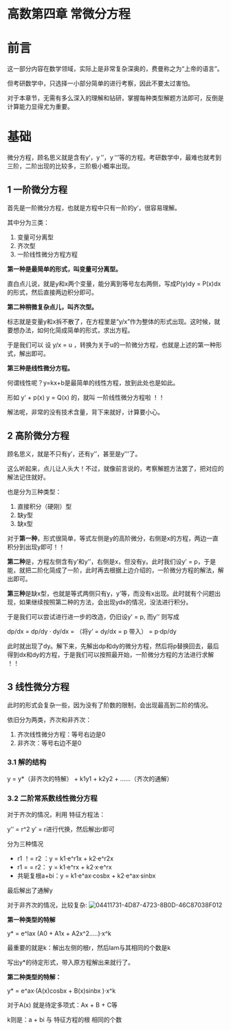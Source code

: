 # 高数第四章 常微分方程

# 前言

这一部分内容在数学领域，实际上是非常复杂深奥的，费曼称之为“上帝的语言”。

但考研数学中，只选择一小部分简单的进行考察，因此不要太过害怕。

对于本章节，无需有多么深入的理解和钻研，掌握每种类型解题方法即可，反倒是计算能力显得尤为重要。

# 基础

微分方程，顾名思义就是含有y‘，y ’’，y ’‘’等的方程。考研数学中，最难也就考到三阶，二阶出现的比较多，三阶极小概率出现。

## 1 一阶微分方程

首先是一阶微分方程，也就是方程中只有一阶的y‘，很容易理解。

其中分为三类：

1. 变量可分离型
2. 齐次型
3. 一阶线性微分方程方程

**第一种是最简单的形式，叫变量可分离型。**

直白点儿说，就是y和x两个变量，能分离到等号左右两侧，写成P(y)dy = P(x)dx的形式，然后直接两边积分即可。

**第二种稍微复杂点儿，叫齐次型。**

标志就是变量y和x拆不散了，在方程里是“y/x”作为整体的形式出现。这时候，就要想办法，如何化简成简单的形式，求出方程。

于是我们可以 设 y/x = u ，转换为关于u的一阶微分方程，也就是上述的第一种形式，解出即可。

**第三种是线性微分方程。**

何谓线性呢？y=kx+b是最简单的线性方程，放到此处也是如此。

形如 y‘ + p(x) y = Q(x) 的，就叫 一阶线性微分方程啦 ！！

解法呢，非常的没有技术含量，背下来就好，计算要小心。



## 2 高阶微分方程

顾名思义，就是不只有y’，还有y’’，甚至是y’’’了。

这么听起来，点儿让人头大！不过，就像前言说的，考察解题方法罢了，把对应的解法记住就好。

也是分为三种类型：

1. 直接积分（硬刚）型
2. 缺y型
3. 缺x型

对于**第一种**，形式很简单，等式左侧是y的高阶微分，右侧是x的方程，两边一直积分到出现y即可！！

**第二种**是，方程左侧含有y’和y’’，右侧是x，但没有y。此时我们设y’ = p，于是能，就把二阶化简成了一阶，此时再去根据上边介绍的，一阶微分方程的解法，解出即可。

**第三种**是缺x型，也就是等式两侧只有y，y’等，而没有x出现。此时就有个问题出现，如果继续按照第二种的方法，会出现ydx的情况，没法进行积分。

于是我们可以尝试进行进一步的改造，仍旧设y’ = p, 而y’’ 则写成

dp/dx = dp/dy · dy/dx = （将y’ = dy/dx = p 带入） = p·dp/dy

此时就出现了dy。解下来，先解出dp和dy的微分方程，然后将p替换回去，最后得到dx和dy的方程，于是我们可以按照最开始，一阶微分方程的方法进行求解 ！！

## 3 线性微分方程

此时的形式会复杂一些，因为没有了阶数的限制，会出现最高到二阶的情况。

依旧分为两类，齐次和非齐次：

1. 齐次线性微分方程：等号右边是0
2. 非齐次：等号右边不是0

### 3.1 解的结构

y = y*（非齐次的特解） + k1y1 + k2y2 + ……（齐次的通解）

### 3.2 二阶常系数线性微分方程

对于齐次的情况，利用 特征方程法：

y’’ = r^2 y’ = r进行代换，然后解出r即可

分为三种情况

- r1 ！= r2 ：y = k1·e^r1x + k2·e^r2x
- r1 = = r2： y = k1·e^rx + k2·x·e^rx
- 共轭复根a+bi：y = k1·e^ax·cosbx + k2·e^ax·sinbx

最后解出了通解y

对于非齐次的情况，比较复杂:
![04411731-4D87-4723-8B0D-46C87038F012](https://picgo-sy.oss-cn-beijing.aliyuncs.com/test/04411731-4D87-4723-8B0D-46C87038F012.jpeg)

**第一种类型的特解**

y* = e^lax (A0 + A1x + A2x^2…..)·x^k

最重要的就是k：解出左侧的根r，然后lam与其相同的个数是k

写出y*的待定形式，带入原方程解出来就行了。

**第二种类型的特解：**

y* = e^ax·(A(x)cosbx + B(x)sinbx )·x^k

对于A(x) 就是待定多项式：Ax + B + C等

k则是：a +  bi 与 特征方程的根 相同的个数